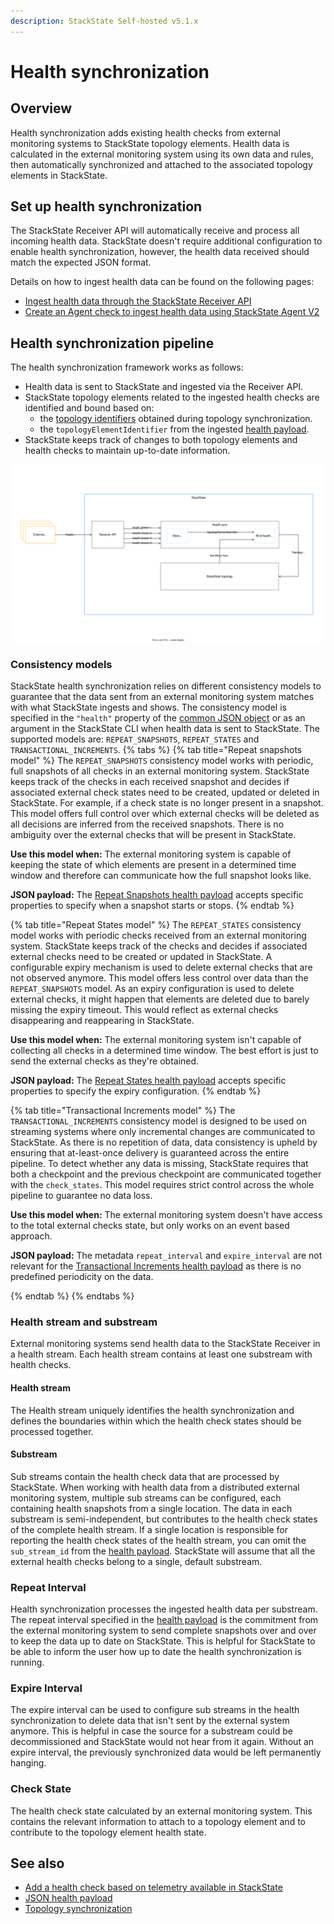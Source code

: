 ```yaml
---
description: StackState Self-hosted v5.1.x 
---
```


# Health synchronization

## Overview

Health synchronization adds existing health checks from external monitoring systems to StackState topology elements. Health data is calculated in the external monitoring system using its own data and rules, then automatically synchronized and attached to the associated topology elements in StackState.

## Set up health synchronization

The StackState Receiver API will automatically receive and process all incoming health data. StackState doesn't require additional configuration to enable health synchronization, however, the health data received should match the expected JSON format.

Details on how to ingest health data can be found on the following pages:

* [Ingest health data through the StackState Receiver API](send-health-data/send-health-data.md)
* [Create an Agent check to ingest health data using StackState Agent V2](../../develop/developer-guides/agent_check/how_to_develop_agent_checks.md)

## Health synchronization pipeline

The health synchronization framework works as follows:

* Health data is sent to StackState and ingested via the Receiver API.
* StackState topology elements related to the ingested health checks are identified and bound based on:
  * the [topology identifiers](../topology/sync.md#id-extraction) obtained during topology synchronization.
  * the `topologyElementIdentifier` from the ingested [health payload](send-health-data/send-health-data.md#json-health-payload).
* StackState keeps track of changes to both topology elements and health checks to maintain up-to-date information.

![Health synchronization pipeline](../../.gitbook/assets/health-sync-pipeline.svg)

### Consistency models
StackState health synchronization relies on different consistency models to guarantee that the data sent from an external monitoring system matches with what StackState ingests and shows. The consistency model is specified in the `"health"` property of the [common JSON object](/configure/health/send-health-data/send-health-data.md#common-json-object) or as an argument in the StackState CLI when health data is sent to StackState. The supported models are: `REPEAT_SNAPSHOTS`, `REPEAT_STATES` and `TRANSACTIONAL_INCREMENTS`. 
{% tabs %}
{% tab title="Repeat snapshots model" %}
The `REPEAT_SNAPSHOTS` consistency model works with periodic, full snapshots of all checks in an external monitoring system. StackState keeps track of the checks in each received snapshot and decides if associated external check states need to be created, updated or deleted in StackState. For example, if a check state is no longer present in a snapshot. This model offers full control over which external checks will be deleted as all decisions are inferred from the received snapshots. There is no ambiguity over the external checks that will be present in StackState.

**Use this model when:** The external monitoring system is capable of keeping the state of which elements are present in a determined time window and therefore can communicate how the full snapshot looks like. 

**JSON payload:** The [Repeat Snapshots health payload](/configure/health/send-health-data/repeat_snapshots.md) accepts specific properties to specify when a snapshot starts or stops.
{% endtab %}

{% tab title="Repeat States model" %}
The `REPEAT_STATES` consistency model works with periodic checks received from an external monitoring system. StackState keeps track of the checks and decides if associated external checks need to be created or updated in StackState. A configurable expiry mechanism is used to delete external checks that are not observed anymore. This model offers less control over data than the `REPEAT_SNAPSHOTS` model. As an expiry configuration is used to delete external checks, it might happen that elements are deleted due to barely missing the expiry timeout. This would reflect as external checks disappearing and reappearing in StackState.

**Use this model when:** The external monitoring system isn't capable of collecting all checks in a determined time window. The best effort is just to send the external checks as they're obtained.

**JSON payload:** The [Repeat States health payload](/configure/health/send-health-data/repeat_states.md) accepts specific properties to specify the expiry configuration.
{% endtab %}

{% tab title="Transactional Increments model" %}
The `TRANSACTIONAL_INCREMENTS` consistency model is designed to be used on streaming systems where only incremental changes are communicated to StackState. As there is no repetition of data, data consistency is upheld by ensuring that at-least-once delivery is guaranteed across the entire pipeline. To detect whether any data is missing, StackState requires that both a checkpoint and the previous checkpoint are communicated together with the `check_states`. This model requires strict control across the whole pipeline to guarantee no data loss.

**Use this model when:** The external monitoring system doesn't have access to the total external checks state, but only works on an event based approach. 

**JSON payload:** The metadata `repeat_interval` and `expire_interval` are not relevant for the [Transactional Increments health payload](/configure/health/send-health-data/transactional_increments.md) as there is no predefined periodicity on the data.

{% endtab %}
{% endtabs %}

### Health stream and substream

External monitoring systems send health data to the StackState Receiver in a health stream. Each health stream contains at least one substream with health checks.

#### Health stream

The Health stream uniquely identifies the health synchronization and defines the boundaries within which the health check states should be processed together.

#### Substream

Sub streams contain the health check data that are processed by StackState. When working with health data from a distributed external monitoring system, multiple sub streams can be configured, each containing health snapshots from a single location. The data in each substream is semi-independent, but contributes to the health check states of the complete health stream. If a single location is responsible for reporting the health check states of the health stream, you can omit the `sub_stream_id` from the [health payload](/configure/health/send-health-data/send-health-data.md#json-health-payload). StackState will assume that all the external health checks belong to a single, default substream. 


### Repeat Interval

Health synchronization processes the ingested health data per substream. The repeat interval specified in the [health payload](/configure/health/send-health-data/send-health-data.md#json-health-payload) is the commitment from the external monitoring system to send complete snapshots over and over to keep the data up to date on StackState. This is helpful for StackState to be able to inform the user how up to date the health synchronization is running.

### Expire Interval

The expire interval can be used to configure sub streams in the health synchronization to delete data that isn't sent by the external system anymore. This is helpful in case the source for a substream could be decommissioned and StackState would not hear from it again. Without an expire interval, the previously synchronized data would be left permanently hanging.

### Check State

The health check state calculated by an external monitoring system. This contains the relevant information to attach to a topology element and to contribute to the topology element health state.

## See also

* [Add a health check based on telemetry available in StackState](../../use/checks-and-monitors/add-a-health-check.md)
* [JSON health payload](/configure/health/send-health-data/send-health-data.md#json-health-payload)
* [Topology synchronization](../topology/send-topology-data.md)

